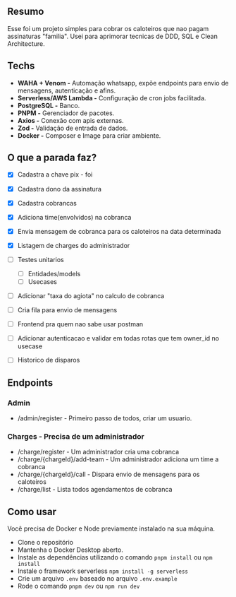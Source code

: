 ## Resumo
Esse foi um projeto simples para cobrar os caloteiros que nao pagam assinaturas "familia".
Usei para aprimorar tecnicas de DDD, SQL e Clean Architecture.

## Techs
- **WAHA + Venom -** Automação whatsapp, expõe endpoints para envio de mensagens, autenticação e afins.
- **Serverless/AWS Lambda -** Configuração de cron jobs facilitada.
- **PostgreSQL -** Banco.
- **PNPM -** Gerenciador de pacotes.
- **Axios -** Conexão com apis externas.
- **Zod -** Validação de entrada de dados.
- **Docker -** Composer e Image para criar ambiente.


## O que a parada faz?
- [x] Cadastra a chave pix - foi
- [X] Cadastra dono da assinatura
- [X] Cadastra cobrancas
- [X] Adiciona time(envolvidos) na cobranca
- [X] Envia mensagem de cobranca para os caloteiros na data determinada
- [X] Listagem de charges do administrador
- [ ] Testes unitarios
  - [ ] Entidades/models
  - [ ] Usecases
- [ ] Adicionar "taxa do agiota" no calculo de cobranca
- [ ] Cria fila para envio de mensagens
- [ ] Frontend pra quem nao sabe usar postman
- [ ] Adicionar autenticacao e validar em todas rotas que tem owner_id no usecase
- [ ] Historico de disparos


## Endpoints
### Admin
- /admin/register - Primeiro passo de todos, criar um usuario.
### Charges - Precisa de um administrador
- /charge/register - Um administrador cria uma cobranca
- /charge/{chargeId}/add-team - Um administrador adiciona um time a cobranca
- /charge/{chargeId}/call - Dispara envio de mensagens para os caloteiros 
- /charge/list - Lista todos agendamentos de cobranca

## Como usar
Você precisa de Docker e Node previamente instalado na sua máquina.
- Clone o repositório
- Mantenha o Docker Desktop aberto.
- Instale as dependências utilizando o comando `pnpm install` ou `npm install`
- Instale o framework serverless `npm install -g serverless`
- Crie um arquivo `.env` baseado no arquivo `.env.example`
- Rode o comando `pnpm dev` ou `npm run dev`
